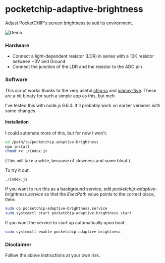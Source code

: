 # pocketchip-adaptive-brightness
Adjust PocketCHIP's screen brightness to suit its environment.

![Demo](https://thumbs.gfycat.com/WindingIdolizedIslandcanary-size_restricted.gif)

### Hardware

- Connect a light-dependent resistor (LDR) in series with a 10K resistor between +3V and Ground
- Connect the junction of the LDR and the resistor to the ADC pin

### Software

This script works thanks to the very useful [chip-io](https://github.com/sandeepmistry/node-chip-io) and [johnny-five](https://github.com/rwaldron/johnny-five).  These are a bit bloaty for such a simple app as this, but meh.

I've tested this with node.js 6.6.0.  It'll probably work on earlier versions with some changes.

#### Installation

I could automate more of this, but for now I won't.

```sh
cd /path/to/pocketchip-adaptive-brightness
npm install
chmod +x ./index.js
```

(This will take a while, because of slowness and some bloat.)

To try it out:

```sh
./index.js
```

If you want to run this as a background service, edit *pocketchip-adaptive-brightness.service* so that the *ExecPath* value points to the correct place, then:

```sh
sudo cp pocketchip-adaptive-brightness.service
sudo systemctl start pocketchip-adaptive-brightness start
```

If you want the service to start up automatically upon boot:

```sh
sudo systemctl enable pocketchip-adaptive-brightness
```

### Disclaimer

Follow the above instructions at your own risk.